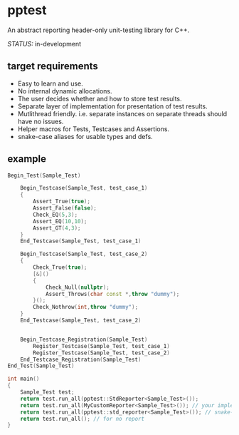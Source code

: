 # pptest

An abstract reporting header-only unit-testing library for C++.

*STATUS:* in-development

## target requirements

- Easy to learn and use.
- No internal dynamic allocations.
- The user decides whether and how to store test results.
- Separate layer of implementation for presentation of test results.
- Mutlithread friendly. i.e. separate instances on separate threads should have no issues.
- Helper macros for Tests, Testcases and Assertions.
- snake-case aliases for usable types and defs.

## example

```c++
Begin_Test(Sample_Test)

    Begin_Testcase(Sample_Test, test_case_1)
    {
        Assert_True(true);
        Assert_False(false);
        Check_EQ(5,3);
        Assert_EQ(10,10);
        Assert_GT(4,3);
    }
    End_Testcase(Sample_Test, test_case_1)

    Begin_Testcase(Sample_Test, test_case_2)
    {
        Check_True(true);
        [&]()
        {
            Check_Null(nullptr);
            Assert_Throws(char const *,throw "dummy");
        }();
        Check_Nothrow(int,throw "dummy");
    }
    End_Testcase(Sample_Test, test_case_2)


    Begin_Testcase_Registration(Sample_Test)
        Register_Testcase(Sample_Test, test_case_1)
        Register_Testcase(Sample_Test, test_case_2)
    End_Testcase_Registration(Sample_Test)
End_Test(Sample_Test)

int main()
{
    Sample_Test test;
    return test.run_all(pptest::StdReporter<Sample_Test>());
    return test.run_all(MyCustomReporter<Sample_Test>()); // your implementation
    return test.run_all(pptest::std_reporter<Sample_Test>()); // snake-case alt
    return test.run_all(); // for no report
}
```
